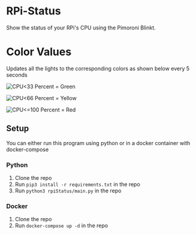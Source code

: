 # RPi-Status

Show the status of your RPi's CPU using the Pimoroni Blinkt.

# Color Values

Updates all the lights to the corresponding colors as shown below every 5 seconds

![CPU<33 Percent = Green](https://badgen.net/badge/CPU%3E33%20Percent/%20%20%20%20%20%20%20%20%20%20%20%20%20/green)

![CPU<66 Percent = Yellow](https://badgen.net/badge/CPU%3E66%20Percent/%20%20%20%20%20%20%20%20%20%20%20%20%20/yellow)

![CPU<=100 Percent = Red](https://badgen.net/badge/CPU%3E=100%20Percent/%20%20%20%20%20%20%20%20%20%20%20%20%20/red)

## Setup

You can either run this program using python or in a docker container with docker-compose

### Python

1. Clone the repo
2. Run `pip3 install -r requirements.txt` in the repo
3. Run `python3 rpiStatus/main.py` in the repo

### Docker

1. Clone the repo
2. Run `docker-compose up -d` in the repo
